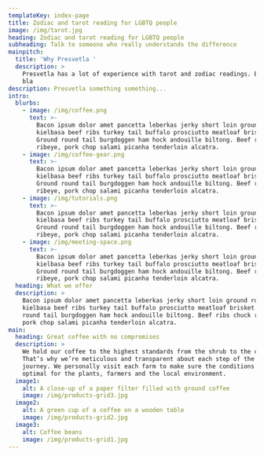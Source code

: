 ```yaml
---
templateKey: index-page
title: Zodiac and tarot reading for LGBTQ people
image: /img/tarot.jpg
heading: Zodiac and tarot reading for LGBTQ people
subheading: Talk to someone who really understands the difference
mainpitch:
  title: 'Why Presvetla '
  description: >
    Presvetla has a lot of experience with tarot and zodiac readings. Bla bla
    bla
description: Presvetla something something...
intro:
  blurbs:
    - image: /img/coffee.png
      text: >-
        Bacon ipsum dolor amet pancetta leberkas jerky short loin ground round
        kielbasa beef ribs turkey tail buffalo prosciutto meatloaf brisket.
        Ground round tail burgdoggen ham hock andouille biltong. Beef ribs chuck
        ribeye, pork chop salami picanha tenderloin alcatra.
    - image: /img/coffee-gear.png
      text: >-
        Bacon ipsum dolor amet pancetta leberkas jerky short loin ground round
        kielbasa beef ribs turkey tail buffalo prosciutto meatloaf brisket.
        Ground round tail burgdoggen ham hock andouille biltong. Beef ribs chuck
        ribeye, pork chop salami picanha tenderloin alcatra.
    - image: /img/tutorials.png
      text: >-
        Bacon ipsum dolor amet pancetta leberkas jerky short loin ground round
        kielbasa beef ribs turkey tail buffalo prosciutto meatloaf brisket.
        Ground round tail burgdoggen ham hock andouille biltong. Beef ribs chuck
        ribeye, pork chop salami picanha tenderloin alcatra.
    - image: /img/meeting-space.png
      text: >-
        Bacon ipsum dolor amet pancetta leberkas jerky short loin ground round
        kielbasa beef ribs turkey tail buffalo prosciutto meatloaf brisket.
        Ground round tail burgdoggen ham hock andouille biltong. Beef ribs chuck
        ribeye, pork chop salami picanha tenderloin alcatra.
  heading: What we offer
  description: >
    Bacon ipsum dolor amet pancetta leberkas jerky short loin ground round
    kielbasa beef ribs turkey tail buffalo prosciutto meatloaf brisket. Ground
    round tail burgdoggen ham hock andouille biltong. Beef ribs chuck ribeye,
    pork chop salami picanha tenderloin alcatra.
main:
  heading: Great coffee with no compromises
  description: >
    We hold our coffee to the highest standards from the shrub to the cup.
    That’s why we’re meticulous and transparent about each step of the coffee’s
    journey. We personally visit each farm to make sure the conditions are
    optimal for the plants, farmers and the local environment.
  image1:
    alt: A close-up of a paper filter filled with ground coffee
    image: /img/products-grid3.jpg
  image2:
    alt: A green cup of a coffee on a wooden table
    image: /img/products-grid2.jpg
  image3:
    alt: Coffee beans
    image: /img/products-grid1.jpg
---
```


